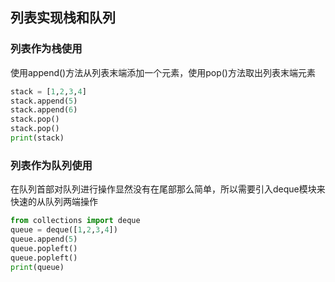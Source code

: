 ## 列表实现栈和队列

### 列表作为栈使用

​	使用append()方法从列表末端添加一个元素，使用pop()方法取出列表末端元素

```python
stack = [1,2,3,4]
stack.append(5)
stack.append(6)
stack.pop()
stack.pop()
print(stack)
```

### 列表作为队列使用

​	在队列首部对队列进行操作显然没有在尾部那么简单，所以需要引入deque模块来快速的从队列两端操作

```python
from collections import deque
queue = deque([1,2,3,4])
queue.append(5)
queue.popleft()
queue.popleft()
print(queue)
```

